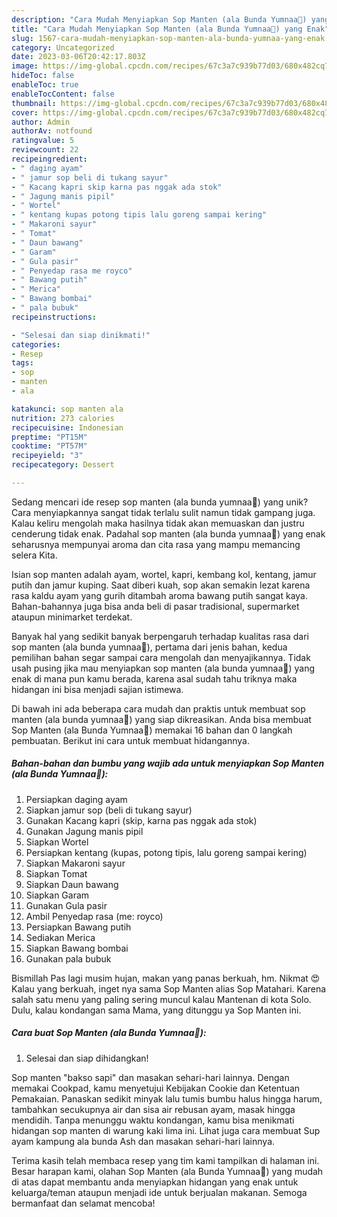 ```yaml
---
description: "Cara Mudah Menyiapkan Sop Manten (ala Bunda Yumnaa🥰) yang Enak"
title: "Cara Mudah Menyiapkan Sop Manten (ala Bunda Yumnaa🥰) yang Enak"
slug: 1567-cara-mudah-menyiapkan-sop-manten-ala-bunda-yumnaa-yang-enak
category: Uncategorized
date: 2023-03-06T20:42:17.803Z
image: https://img-global.cpcdn.com/recipes/67c3a7c939b77d03/680x482cq70/sop-manten-ala-bunda-yumnaa-foto-resep-utama.jpg
hideToc: false
enableToc: true
enableTocContent: false
thumbnail: https://img-global.cpcdn.com/recipes/67c3a7c939b77d03/680x482cq70/sop-manten-ala-bunda-yumnaa-foto-resep-utama.jpg
cover: https://img-global.cpcdn.com/recipes/67c3a7c939b77d03/680x482cq70/sop-manten-ala-bunda-yumnaa-foto-resep-utama.jpg
author: Admin
authorAv: notfound
ratingvalue: 5
reviewcount: 22
recipeingredient:
- " daging ayam"
- " jamur sop beli di tukang sayur"
- " Kacang kapri skip karna pas nggak ada stok"
- " Jagung manis pipil"
- " Wortel"
- " kentang kupas potong tipis lalu goreng sampai kering"
- " Makaroni sayur"
- " Tomat"
- " Daun bawang"
- " Garam"
- " Gula pasir"
- " Penyedap rasa me royco"
- " Bawang putih"
- " Merica"
- " Bawang bombai"
- " pala bubuk"
recipeinstructions:

- "Selesai dan siap dinikmati!"
categories:
- Resep
tags:
- sop
- manten
- ala

katakunci: sop manten ala 
nutrition: 273 calories
recipecuisine: Indonesian
preptime: "PT15M"
cooktime: "PT57M"
recipeyield: "3"
recipecategory: Dessert

---
```





Sedang mencari ide resep sop manten (ala bunda yumnaa🥰) yang unik? Cara menyiapkannya sangat tidak terlalu sulit namun tidak gampang juga. Kalau keliru mengolah maka hasilnya tidak akan memuaskan dan justru cenderung tidak enak. Padahal sop manten (ala bunda yumnaa🥰) yang enak seharusnya mempunyai aroma dan cita rasa yang mampu memancing selera Kita.





Isian sop manten adalah ayam, wortel, kapri, kembang kol, kentang, jamur putih dan jamur kuping. Saat diberi kuah, sop akan semakin lezat karena rasa kaldu ayam yang gurih ditambah aroma bawang putih sangat kaya. Bahan-bahannya juga bisa anda beli di pasar tradisional, supermarket ataupun minimarket terdekat.

Banyak hal yang sedikit banyak berpengaruh terhadap kualitas rasa dari sop manten (ala bunda yumnaa🥰), pertama dari jenis bahan, kedua pemilihan bahan segar sampai cara mengolah dan menyajikannya. Tidak usah pusing jika mau menyiapkan sop manten (ala bunda yumnaa🥰) yang enak di mana pun kamu berada, karena asal sudah tahu triknya maka hidangan ini bisa menjadi sajian istimewa.






Di bawah ini ada beberapa cara mudah dan praktis untuk membuat sop manten (ala bunda yumnaa🥰) yang siap dikreasikan. Anda bisa membuat Sop Manten (ala Bunda Yumnaa🥰) memakai 16 bahan dan 0 langkah pembuatan. Berikut ini cara untuk membuat hidangannya.

<!--inarticleads1-->

##### Bahan-bahan dan bumbu yang wajib ada untuk menyiapkan Sop Manten (ala Bunda Yumnaa🥰):

1. Persiapkan  daging ayam
1. Siapkan  jamur sop (beli di tukang sayur)
1. Gunakan  Kacang kapri (skip, karna pas nggak ada stok)
1. Gunakan  Jagung manis pipil
1. Siapkan  Wortel
1. Persiapkan  kentang (kupas, potong tipis, lalu goreng sampai kering)
1. Siapkan  Makaroni sayur
1. Siapkan  Tomat
1. Siapkan  Daun bawang
1. Siapkan  Garam
1. Gunakan  Gula pasir
1. Ambil  Penyedap rasa (me: royco)
1. Persiapkan  Bawang putih
1. Sediakan  Merica
1. Siapkan  Bawang bombai
1. Gunakan  pala bubuk


Bismillah Pas lagi musim hujan, makan yang panas berkuah, hm. Nikmat 😍 Kalau yang berkuah, inget nya sama Sop Manten alias Sop Matahari. Karena salah satu menu yang paling sering muncul kalau Mantenan di kota Solo. Dulu, kalau kondangan sama Mama, yang ditunggu ya Sop Manten ini. 

<!--inarticleads2-->

##### Cara buat Sop Manten (ala Bunda Yumnaa🥰):


1. Selesai dan siap dihidangkan!

Sop manten &#34;bakso sapi&#34; dan masakan sehari-hari lainnya. Dengan memakai Cookpad, kamu menyetujui Kebijakan Cookie dan Ketentuan Pemakaian. Panaskan sedikit minyak lalu tumis bumbu halus hingga harum, tambahkan secukupnya air dan sisa air rebusan ayam, masak hingga mendidih. Tanpa menunggu waktu kondangan, kamu bisa menikmati hidangan sop manten di warung kaki lima ini. Lihat juga cara membuat Sup ayam kampung ala bunda Ash dan masakan sehari-hari lainnya. 

Terima kasih telah membaca resep yang tim kami tampilkan di halaman ini. Besar harapan kami, olahan Sop Manten (ala Bunda Yumnaa🥰) yang mudah di atas dapat membantu anda menyiapkan hidangan yang enak untuk keluarga/teman ataupun menjadi ide untuk berjualan makanan. Semoga bermanfaat dan selamat mencoba!
